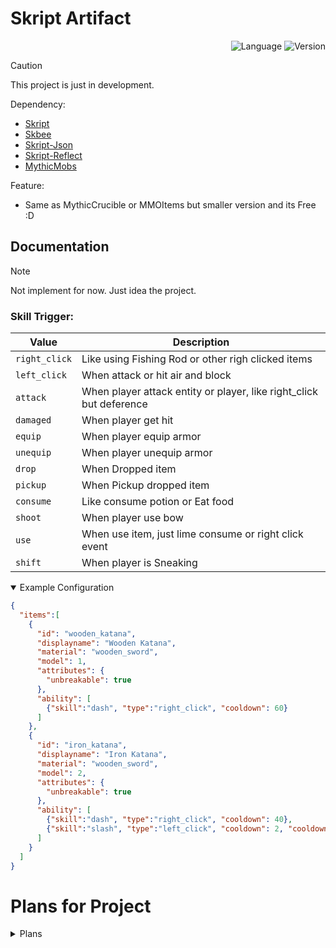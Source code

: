 # Skript Artifact
<p align="right">
	<img alt="Language" src="https://img.shields.io/badge/Language-Skript-orange?style=flat">
	<img alt="Version" src="https://img.shields.io/badge/Version-0.1--dev-light?style=flat">
</p>

> [!CAUTION]
> This project is just in development.

Dependency:
- [Skript](https://github.com/SkriptLang/Skript)
- [Skbee](https://github.com/ShaneBeee/SkBee)
- [Skript-Json](https://github.com/btk5h/skript-json)
- [Skript-Reflect](https://github.com/SkriptLang/skript-reflect)
- [MythicMobs](https://mythiccraft.io/index.php)

Feature:
- Same as MythicCrucible or MMOItems but smaller version and its Free :D

## Documentation

> [!NOTE]
> Not implement for now. Just idea the project.

### Skill Trigger:

|Value|Description|
|---|---|
|`right_click`|Like using Fishing Rod or other righ clicked items|
|`left_click`|When attack or hit air and block|
|`attack`|When player attack entity or player, like right_click but deference|
|`damaged`|When player get hit|
|`equip`|When player equip armor|
|`unequip`|When player unequip armor|
|`drop`|When Dropped item|
|`pickup`|When Pickup dropped item|
|`consume`|Like consume potion or Eat food|
|`shoot`|When player use bow|
|`use`|When use item, just lime consume or right click event|
|`shift`|When player is Sneaking|

<details open>
	<summary>Example Configuration</summary>

```json
{
  "items":[
    {
      "id": "wooden_katana",
      "displayname": "Wooden Katana",
      "material": "wooden_sword",
      "model": 1,
      "attributes": {
        "unbreakable": true
      },
      "ability": [
        {"skill":"dash", "type":"right_click", "cooldown": 60}
      ]
    },
    {
      "id": "iron_katana",
      "displayname": "Iron Katana",
      "material": "wooden_sword",
      "model": 2,
      "attributes": {
        "unbreakable": true
      },
      "ability": [
        {"skill":"dash", "type":"right_click", "cooldown": 40},
        {"skill":"slash", "type":"left_click", "cooldown": 2, "cooldown_warn":false}
      ]
    }
  ]
}
```

</details>


# Plans for Project
<details close>
	<summary>Plans</summary>

- [ ] Oraxen support
- [ ] Itemsadder support
- [ ] Item abilities activator
- [ ] Armor abilities activator
- [ ] File configuration items
- [ ] Change file configuration to YML without addon plugin
- [ ] Modifying damage or attributes skill on configuration item
- [ ] Make own Json system array list(For reduce dependency of plugins)
- [ ] Make own NBT system system using NMS(For reduce dependency of plugins)

</details>